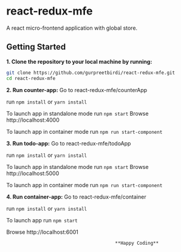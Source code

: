 # react-redux-mfe

A react micro-frontend application with global store.

## Getting Started

**1. Clone the repository to your local machine by running:**

```bash
git clone https://github.com/gurpreetbirdi/react-redux-mfe.git
cd react-redux-mfe
```

**2. Run counter-app:**
Go to react-redux-mfe/counterApp

run `npm install` or `yarn install`

To launch app in standalone mode
run `npm start`
Browse http://localhost:4000

To launch app in container mode
run `npm run start-component`

**3. Run todo-app:**
Go to react-redux-mfe/todoApp

run `npm install` or `yarn install`

To launch app in standalone mode
run `npm start`
Browse http://localhost:5000

To launch app in container mode
run `npm run start-component`

**4. Run container-app:**
Go to react-redux-mfe/container

run `npm install` or `yarn install`

To launch app
run `npm start`

Browse http://localhost:6001

                                            **Happy Coding**
